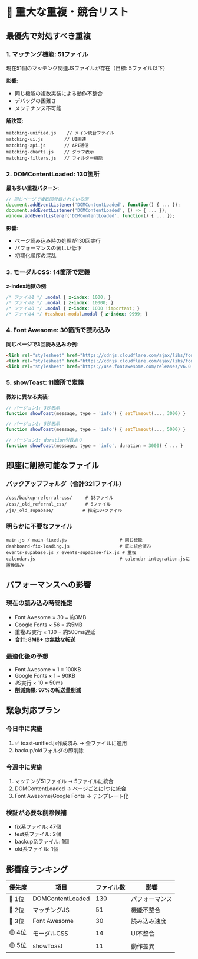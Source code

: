 # 🚨 重大な重複・競合リスト

## 最優先で対処すべき重複

### 1. マッチング機能: 51ファイル
現在51個のマッチング関連JSファイルが存在（目標: 5ファイル以下）

**影響**: 
- 同じ機能の複数実装による動作不整合
- デバッグの困難さ
- メンテナンス不可能

**解決策**:
```
matching-unified.js    // メイン統合ファイル
matching-ui.js        // UI関連
matching-api.js       // API通信
matching-charts.js    // グラフ表示
matching-filters.js   // フィルター機能
```

### 2. DOMContentLoaded: 130箇所
**最も多い重複パターン**:
```javascript
// 同じページで複数回登録されている例
document.addEventListener('DOMContentLoaded', function() { ... });
document.addEventListener('DOMContentLoaded', () => { ... });
window.addEventListener('DOMContentLoaded', function() { ... });
```

**影響**:
- ページ読み込み時の処理が130回実行
- パフォーマンスの著しい低下
- 初期化順序の混乱

### 3. モーダルCSS: 14箇所で定義
**z-index地獄の例**:
```css
/* ファイル1 */ .modal { z-index: 1000; }
/* ファイル2 */ .modal { z-index: 10000; }
/* ファイル3 */ .modal { z-index: 1000 !important; }
/* ファイル4 */ #cashout-modal.modal { z-index: 9999; }
```

### 4. Font Awesome: 30箇所で読み込み
**同じページで3回読み込みの例**:
```html
<link rel="stylesheet" href="https://cdnjs.cloudflare.com/ajax/libs/font-awesome/6.0.0/css/all.min.css">
<link rel="stylesheet" href="https://cdnjs.cloudflare.com/ajax/libs/font-awesome/6.0.0-beta3/css/all.min.css">
<link rel="stylesheet" href="https://use.fontawesome.com/releases/v6.0.0/css/all.css">
```

### 5. showToast: 11箇所で定義
**微妙に異なる実装**:
```javascript
// バージョン1: 3秒表示
function showToast(message, type = 'info') { setTimeout(..., 3000) }

// バージョン2: 5秒表示
function showToast(message, type = 'info') { setTimeout(..., 5000) }

// バージョン3: duration引数あり
function showToast(message, type = 'info', duration = 3000) { ... }
```

## 即座に削除可能なファイル

### バックアップフォルダ（合計321ファイル）
```
/css/backup-referral-css/     # 18ファイル
/css/_old_referral_css/       # 6ファイル  
/js/_old_supabase/           # 推定10+ファイル
```

### 明らかに不要なファイル
```
main.js / main-fixed.js                    # 同じ機能
dashboard-fix-loading.js                   # 既に統合済み
events-supabase.js / events-supabase-fix.js # 重複
calendar.js                                # calendar-integration.jsに置換済み
```

## パフォーマンスへの影響

### 現在の読み込み時間推定
- Font Awesome × 30 = 約3MB
- Google Fonts × 56 = 約5MB  
- 重複JS実行 × 130 = 約500ms遅延
- **合計: 8MB+ の無駄な転送**

### 最適化後の予想
- Font Awesome × 1 = 100KB
- Google Fonts × 1 = 90KB
- JS実行 × 10 = 50ms
- **削減効果: 97%の転送量削減**

## 緊急対応プラン

### 今日中に実施
1. ✅ toast-unified.js作成済み → 全ファイルに適用
2. backup/oldフォルダの即削除

### 今週中に実施
1. マッチング51ファイル → 5ファイルに統合
2. DOMContentLoaded → ページごとに1つに統合
3. Font Awesome/Google Fonts → テンプレート化

### 検証が必要な削除候補
- fix系ファイル: 47個
- test系ファイル: 2個
- backup系ファイル: 1個
- old系ファイル: 1個

## 影響度ランキング

| 優先度 | 項目 | ファイル数 | 影響 |
|--------|------|-----------|------|
| 🔴 1位 | DOMContentLoaded | 130 | パフォーマンス |
| 🔴 2位 | マッチングJS | 51 | 機能不整合 |
| 🔴 3位 | Font Awesome | 30 | 読み込み速度 |
| 🟡 4位 | モーダルCSS | 14 | UI不整合 |
| 🟡 5位 | showToast | 11 | 動作差異 |